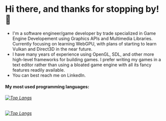 # Hi there, and thanks for stopping by! 👋
- I'm a software engineer/game developer by trade specialized in Game Engine Developement using Graphics APIs and Multimedia Libraries. Currently focusing on learning WebGPU, with plans of starting to learn Vulkan and Direct3D in the near future.
- I have many years of experience using OpenGL, SDL, and other more high-level frameworks for building games. I prefer writing my games in a text editor rather than using a bloated game engine with all its fancy features readily available.
- You can best reach me on LinkedIn.

#### My most used programming languages:
 ###### [![Top Langs](https://github-readme-stats.vercel.app/api/top-langs/?username=anteroul&layout=compact&theme=merko&langs_count=10)](https://github.com/anuraghazra/github-readme-stats#gh-dark-mode-only)
 ###### [![Top Langs](https://github-readme-stats.vercel.app/api/top-langs/?username=anteroul&layout=compact&theme=default&langs_count=10)](https://github.com/anuraghazra/github-readme-stats#gh-light-mode-only)
